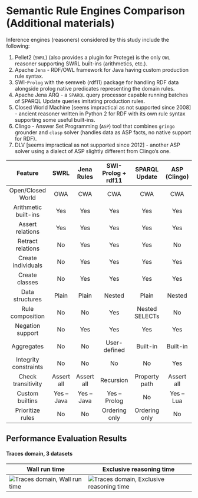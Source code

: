
# Semantic Rule Engines Comparison (Additional materials)

Inference engines (reasoners) considered by this study include the following:

1. Pellet2 (`SWRL`) \(also provides a plugin for Protege) is the only `OWL` reasoner supporting SWRL built-ins (arithmetics, etc.).
2.  Apache `Jena` - RDF/OWL framework for Java having custom production rule syntax.
3.  SWI-`Prolog` with the semweb (rdf11) package for handling RDF data alongside prolog native predicates representing the domain rules.
4.  Apache Jena ARQ - a `SPARQL` query processor capable running batches of SPARQL Update queries imitating production rules.
5.  Closed World Machine [seems impractical as not supported since 2008] - ancient reasoner written in Python 2 for RDF with its own rule syntax supporting some useful built-ins.
6. Clingo - Answer Set Programming (`ASP`) tool that combines `gringo` grounder and `clasp` solver \(handles data as ASP facts, no native support for RDF).
7. DLV [seems impractical as not supported since 2012] - another  ASP  solver  using  a  dialect  of  ASP  slightly  different  from Clingo’s one.


|        Feature        |    SWRL    | Jena Rules | SWI-Prolog + rdf11 |  SPARQL Update  | ASP (Clingo) |
|:---------------------:|:----------:|:----------:|:------------------:|:---------------:|:------------:|
| Open/Closed World     | OWA        | CWA        | CWA                | CWA             | CWA          |
| Arithmetic built-ins  | Yes        | Yes        | Yes                | Yes             | Yes          |
| Assert relations      | Yes        | Yes        | Yes                | Yes             | Yes          |
| Retract relations     | No         | Yes        | Yes                | Yes             | No           |
| Create individuals    | No         | Yes        | Yes                | Yes             | Yes          |
| Create classes        | No         | Yes        | Yes                | Yes             | Yes          |
| Data structures       | Plain      | Plain      | Nested             | Plain           | Nested       |
| Rule composition      | No         | No         | Yes                | Nested  SELECTs | No           |
| Negation support      | No         | Yes        | Yes                | Yes             | Yes          |
| Aggregates            | No         | No         | User-defined       | Built-in        | Built-in     |
| Integrity constraints | No         | No         | No                 | No              | Yes          |
| Check transitivity    | Assert all | Assert all | Recursion          | Property path   | Assert all   |
| Custom builtins       | Yes – Java | Yes – Java | Yes – Prolog       | No              | Yes – Lua    |
| Prioritize rules      | No         | No         | Ordering only      | Ordering only   | No           |



## Performance Evaluation Results


#### Traces domain, 3 datasets

Wall run time | Exclusive reasoning time
--- | ---
![Traces domain, Wall run time](blob/main/img/trace/Wall_time_(s)_averaged_on_all_traces.svg) | ![Traces domain, Exclusive reasoning time](blob/main/img/trace/Exclusive_reasoning_time_(s)_averaged_on_all_traces.svg)
